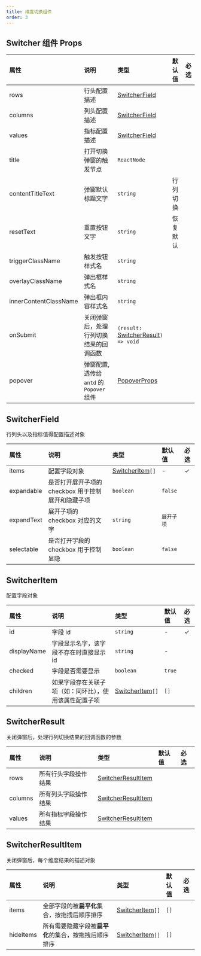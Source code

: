 ```yaml
---
title: 维度切换组件
order: 3
---
```


## Switcher 组件 Props

| 属性                  | 说明                                      | 类型                                                    | 默认值   | 必选 |
| :-------------------- | :------------------------------------- | :------------------------------------------------------ | :------- | :--- |
| rows                  | 行头配置描述                           | [SwitcherField](#switcherfield)                         |          |      |
| columns               | 列头配置描述                           | [SwitcherField](#switcherfield)                         |          |      |
| values                | 指标配置描述                           | [SwitcherField](#switcherfield)                         |          |      |
| title                 | 打开切换弹窗的触发节点                 | `ReactNode`                                             |          |      |
| contentTitleText      | 弹窗默认标题文字                       | `string`                                                | 行列切换 |      |
| resetText             | 重置按钮文字                           | `string`                                                | 恢复默认 |      |
| triggerClassName      | 触发按钮样式名                         | `string`                                                |          |      |
| overlayClassName      | 弹出框样式名                           | `string`                                                |          |      |
| innerContentClassName | 弹出框内容样式名                       | `string`                                                |          |      |
| onSubmit              | 关闭弹窗后，处理行列切换结果的回调函数 | `(result:` [SwitcherResult](#switcherresult)`) => void` |          |      |
| popover              | 弹窗配置, 透传给 `antd` 的 `Popover` 组件 | [PopoverProps](https://ant.design/components/popover-cn/#API) |          |      |

## SwitcherField

行列头以及指标值得配置描述对象

| 属性       | 说明                                               | 类型                              | 默认值     | 必选 |
| :--------- | :------------------------------------------------- | :-------------------------------- | :--------- | :--- |
| items      | 配置字段对象                                       | [SwitcherItem](#switcheritem)`[]` | -          | ✓    |
| expandable | 是否打开展开子项的 checkbox 用于控制展开和隐藏子项 | `boolean`                         | `false`    |      |
| expandText | 展开子项的 checkbox 对应的文字                     | `string`                          | `展开子项` |      |
| selectable | 是否打开字段的 checkbox 用于控制显隐               | `boolean`                         | `false`    |      |

## SwitcherItem

配置字段对象

| 属性        | 说明                                                   | 类型                              | 默认值 | 必选 |
| :---------- | :----------------------------------------------------- | :-------------------------------- | :----- | :--- |
| id          | 字段 id                                                | `string`                          | -      | ✓    |
| displayName | 字段显示名字，该字段不存在时直接显示 id                | `string`                          | -      |      |
| checked     | 字段是否需要显示                                       | `boolean`                         | `true` |      |
| children    | 如果字段存在关联子项（如：同环比），使用该属性配置子项 | [SwitcherItem](#switcheritem)`[]` | `[]`   |      |

## SwitcherResult

关闭弹窗后，处理行列切换结果的回调函数的参数

| 属性    | 说明                 | 类型                                      | 默认值 | 必选 |
| :------ | :------------------- | :---------------------------------------- | :----- | :--- |
| rows    | 所有行头字段操作结果 | [SwitcherResultItem](#switcherresultitem) |        |      |
| columns | 所有列头字段操作结果 | [SwitcherResultItem](#switcherresultitem) |        |      |
| values  | 所有指标字段操作结果 | [SwitcherResultItem](#switcherresultitem) |        |      |

## SwitcherResultItem

关闭弹窗后，每个维度结果的描述对象

| 属性      | 说明                                                 | 类型                              | 默认值 | 必选 |
| :-------- | :--------------------------------------------------- | :-------------------------------- | :----- | :--- |
| items     | 全部字段的被**扁平化**集合，按拖拽后顺序排序         | [SwitcherItem](#switcheritem)`[]` | `[]`   |      |
| hideItems | 所有需要隐藏字段被**扁平化**的集合，按拖拽后顺序排序 | [SwitcherItem](#switcheritem)`[]` | `[]`   |      |
